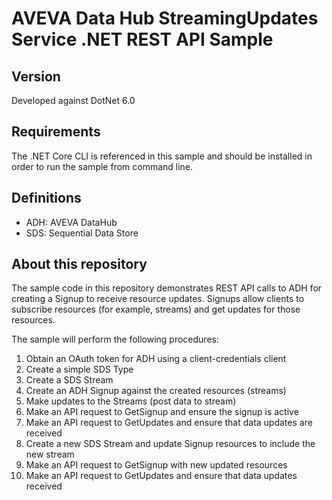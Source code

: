 # AVEVA Data Hub StreamingUpdates Service .NET REST API Sample

## Version
Developed against DotNet 6.0

## Requirements
The .NET Core CLI is referenced in this sample and should be installed in order to run the sample from command line.

## Definitions
* ADH: AVEVA DataHub
* SDS: Sequential Data Store

## About this repository

The sample code in this repository demonstrates REST API calls to ADH for creating a Signup to receive resource updates. Signups allow clients to subscribe resources (for example, streams) and get updates for those resources.

The sample will perform the following procedures:
1. Obtain an OAuth token for ADH using a client-credentials client
2. Create a simple SDS Type
3. Create a SDS Stream
4. Create an ADH Signup against the created resources (streams)
6. Make updates to the Streams (post data to stream)
5. Make an API request to GetSignup and ensure the signup is active
7. Make an API request to GetUpdates and ensure that data updates are received
8. Create a new SDS Stream and update Signup resources to include the new stream
9. Make an API request to GetSignup with new updated resources
10. Make an API request to GetUpdates and ensure that data updates received
